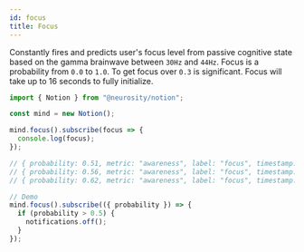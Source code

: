 ```yaml
---
id: focus
title: Focus
---
```


Constantly fires and predicts user's focus level from passive cognitive state based on the gamma brainwave between `30Hz` and `44Hz`. Focus is a probability from `0.0` to `1.0`. To get focus over `0.3` is significant. Focus will take up to 16 seconds to fully initialize. 

```js
import { Notion } from "@neurosity/notion";

const mind = new Notion();

mind.focus().subscribe(focus => {
  console.log(focus);
});

// { probability: 0.51, metric: "awareness", label: "focus", timestamp:  1569961321102 }
// { probability: 0.56, metric: "awareness", label: "focus", timestamp:  1569961321106 }
// { probability: 0.62, metric: "awareness", label: "focus", timestamp:  1569961321111 }

// Demo
mind.focus().subscribe(({ probability }) => {
  if (probability > 0.5) {
    notifications.off();
  }
});
```
